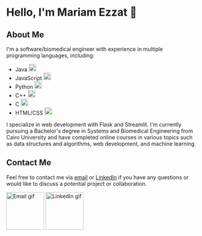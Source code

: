 # Hello, I'm Mariam Ezzat 👋

## About Me

I'm a software/biomedical engineer with experience in multiple programming languages, including:

- Java <img src="https://cdn-icons-png.flaticon.com/512/226/226777.png" alt="Java icon" width="20"/>
- JavaScript <img src="https://cdn-icons-png.flaticon.com/512/919/919828.png" alt="JavaScript icon" width="20"/>
- Python <img src="https://cdn-icons-png.flaticon.com/512/1822/1822906.png" alt="Python icon" width="20"/>
- C++ <img src="https://cdn-icons-png.flaticon.com/512/381/381704.png" alt="C++ icon" width="20"/>
- C <img src="https://cdn-icons-png.flaticon.com/512/381/381669.png" alt="C icon" width="20"/>
- HTML/CSS <img src="https://cdn-icons-png.flaticon.com/512/888/888859.png" alt="HTML CSS icon" width="20"/>

I specialize in web development with Flask and Streamlit. I'm currently pursuing a Bachelor's degree in Systems and Biomedical Engineering from Cairo University and have completed online courses in various topics such as data structures and algorithms, web development, and machine learning.

## Contact Me

Feel free to contact me via [email](mariammohamedezzat2010@gmail.com) or [LinkedIn](https://www.linkedin.com/in/your-username) if you have any questions or would like to discuss a potential project or collaboration.

<img src="https://media.giphy.com/media/l2JhQ2GitBk8jzhZS/giphy.gif" alt="Email gif" width="100"/> <img src="https://media.giphy.com/media/2X9yI5oVf5qvG/giphy.gif" alt="LinkedIn gif" width="100"/>